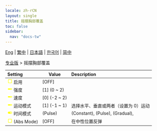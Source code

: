 ```yaml
---
locale: zh-rCN
layout: single
title: 摇摆胸部覆盖
toc: false
sidebar:
  nav: "docs-tw"
---
```

[Eng](/dancexr/menu/2025.4/actor/shake_boobs_overlay) | [繁中](/tw/dancexr/menu/2025.4/actor/shake_boobs_overlay) | [日本語](/jp/dancexr/menu/2025.4/actor/shake_boobs_overlay) | [한국어](/kr/dancexr/menu/2025.4/actor/shake_boobs_overlay) | [简中](/zh/dancexr/menu/2025.4/actor/shake_boobs_overlay)

[专业版](../menu#专业版) > 摇摆胸部覆盖



| Setting | Value | Description |
| :--- | --- | :--- |
|<nobr><img src="/images/icon/ic_check_off.png" alt="check off icon"/> 启用</nobr>| [OFF] | 
|<nobr><img src="/images/icon/ic_slider.png" alt="slider icon"/> 强度</nobr>| [1] (0 ~ 2) | 
|<nobr><img src="/images/icon/ic_slider.png" alt="slider icon"/> 速度</nobr>| [0] (-2 ~ 2) | 
|<nobr><img src="/images/icon/ic_slider.png" alt="slider icon"/> 运动模式</nobr>| [1] (-1 ~ 1) | 选择水平、垂直或两者（设置为 0）运动
|<nobr><img src="/images/icon/ic_toggle_on.png" alt="toggle on icon"/> 时间模式</nobr>| (Pulse) | (Constant), (Pulse), (Gradual), 
|<nobr><img src="/images/icon/ic_check_off.png" alt="check off icon"/> (Abs Mode)</nobr>| [OFF] | 在中性位置反弹
